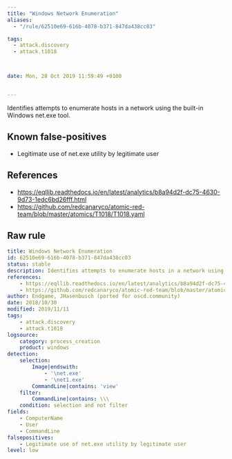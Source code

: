 ```yaml
---
title: "Windows Network Enumeration"
aliases:
  - "/rule/62510e69-616b-4078-b371-847da438cc03"

tags:
  - attack.discovery
  - attack.t1018



date: Mon, 28 Oct 2019 11:59:49 +0100


---
```


Identifies attempts to enumerate hosts in a network using the built-in Windows net.exe tool.

<!--more-->


## Known false-positives

* Legitimate use of net.exe utility by legitimate user



## References

* https://eqllib.readthedocs.io/en/latest/analytics/b8a94d2f-dc75-4630-9d73-1edc6bd26fff.html
* https://github.com/redcanaryco/atomic-red-team/blob/master/atomics/T1018/T1018.yaml


## Raw rule
```yaml
title: Windows Network Enumeration
id: 62510e69-616b-4078-b371-847da438cc03
status: stable
description: Identifies attempts to enumerate hosts in a network using the built-in Windows net.exe tool.
references:
    - https://eqllib.readthedocs.io/en/latest/analytics/b8a94d2f-dc75-4630-9d73-1edc6bd26fff.html
    - https://github.com/redcanaryco/atomic-red-team/blob/master/atomics/T1018/T1018.yaml
author: Endgame, JHasenbusch (ported for oscd.community)
date: 2018/10/30
modified: 2019/11/11
tags:
    - attack.discovery
    - attack.t1018
logsource:
    category: process_creation
    product: windows
detection:
    selection:
        Image|endswith: 
            - '\net.exe'
            - '\net1.exe'
        CommandLine|contains: 'view'
    filter:
        CommandLine|contains: \\\
    condition: selection and not filter
fields:
    - ComputerName
    - User
    - CommandLine
falsepositives:
    - Legitimate use of net.exe utility by legitimate user
level: low 

```
